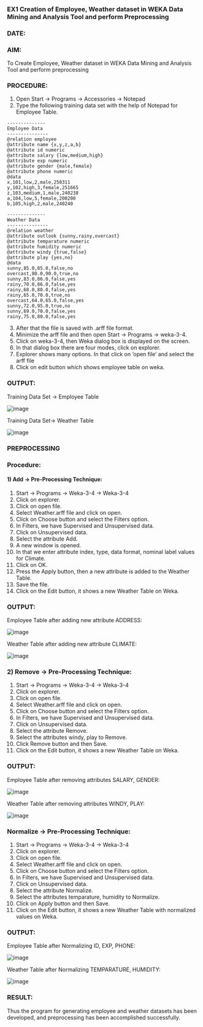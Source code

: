 ### EX1 Creation of Employee, Weather dataset in WEKA Data Mining and Analysis Tool and perform Preprocessing
### DATE: 
### AIM: 
  To Create Employee, Weather dataset in WEKA Data Mining and Analysis Tool and perform preprocessing
### PROCEDURE: 
1) Open Start -> Programs -> Accessories -> Notepad
2) Type the following training data set with the help of Notepad for Employee Table.

```
--------------
Employee Data
---------------
@relation employee
@attribute name {x,y,z,a,b}
@attribute id numeric
@attribute salary {low,medium,high}
@attribute exp numeric
@attribute gender {male,female}
@attribute phone numeric
@data
x,101,low,2,male,250311
y,102,high,3,female,251665
z,103,medium,1,male,240238
a,104,low,5,female,200200
b,105,high,2,male,240240

--------------
Weather Data
---------------
@relation weather
@attribute outlook {sunny,rainy,overcast}
@attribute temparature numeric
@attribute humidity numeric
@attribute windy {true,false}
@attribute play {yes,no}
@data
sunny,85.0,85.0,false,no
overcast,80.0,90.0,true,no
sunny,83.0,86.0,false,yes
rainy,70.0,86.0,false,yes
rainy,68.0,80.0,false,yes
rainy,65.0,70.0,true,no
overcast,64.0,65.0,false,yes
sunny,72.0,95.0,true,no
sunny,69.0,70.0,false,yes
rainy,75.0,80.0,false,yes
```
3) After that the file is saved with .arff file format.
4) Minimize the arff file and then open Start -> Programs -> weka-3-4.
5) Click on weka-3-4, then Weka dialog box is displayed on the screen.
6) In that dialog box there are four modes, click on explorer.
7) Explorer shows many options. In that click on ‘open file’ and select the arff file
8) Click on edit button which shows employee table on weka.

### OUTPUT:

Training Data Set -> Employee Table

![image](https://github.com/Nagajyothichinta/WDM_EXP1/assets/94191344/98b69e76-11c0-48d5-8e0d-9d79faaff92a)

Training Data Set-> Weather Table

![image](https://github.com/Nagajyothichinta/WDM_EXP1/assets/94191344/201440ff-700c-4300-aa4c-4eab68c2b0d8)

### PREPROCESSING
### Procedure:
#### 1) Add -> Pre-Processing Technique:
1) Start -> Programs -> Weka-3-4 -> Weka-3-4
2) Click on explorer.
3) Click on open file.
4) Select Weather.arff file and click on open.
5) Click on Choose button and select the Filters option.
6) In Filters, we have Supervised and Unsupervised data.
7) Click on Unsupervised data.
8) Select the attribute Add.
9) A new window is opened.
10) In that we enter attribute index, type, data format, nominal label values for Climate.
11) Click on OK.
12) Press the Apply button, then a new attribute is added to the Weather Table.
13) Save the file.
14) Click on the Edit button, it shows a new Weather Table on Weka.

### OUTPUT:

Employee Table after adding new attribute ADDRESS:

![image](https://github.com/Nagajyothichinta/WDM_EXP1/assets/94191344/8f83c25b-90d7-48d3-817f-c1c06b5aadf7)

Weather Table after adding new attribute CLIMATE:

![image](https://github.com/Nagajyothichinta/WDM_EXP1/assets/94191344/5ac542a7-6c2d-4439-bf77-a8c802d1342d)


### 2) Remove -> Pre-Processing Technique:

1) Start -> Programs -> Weka-3-4 -> Weka-3-4
2) Click on explorer.
3) Click on open file.
4) Select Weather.arff file and click on open.
5) Click on Choose button and select the Filters option.
6) In Filters, we have Supervised and Unsupervised data.
7) Click on Unsupervised data.
8) Select the attribute Remove.
9) Select the attributes windy, play to Remove.
10) Click Remove button and then Save.
11) Click on the Edit button, it shows a new Weather Table on Weka.

### OUTPUT:

Employee Table after removing attributes SALARY, GENDER:

![image](https://github.com/Nagajyothichinta/WDM_EXP1/assets/94191344/c08274e0-110c-4794-aa93-3c379312e5f4)

Weather Table after removing attributes WINDY, PLAY:

![image](https://github.com/Nagajyothichinta/WDM_EXP1/assets/94191344/e0e9d317-2fcb-454f-8e51-bf3090d6647b)


### Normalize -> Pre-Processing Technique:

1) Start -> Programs -> Weka-3-4 -> Weka-3-4
2) Click on explorer.
3) Click on open file.
4) Select Weather.arff file and click on open.
5) Click on Choose button and select the Filters option.
6) In Filters, we have Supervised and Unsupervised data.
7) Click on Unsupervised data.
8) Select the attribute Normalize.
9) Select the attributes temparature, humidity to Normalize.
10) Click on Apply button and then Save.
11) Click on the Edit button, it shows a new Weather Table with normalized values on Weka.

### OUTPUT:

Employee Table after Normalizing ID, EXP, PHONE:

![image](https://github.com/Nagajyothichinta/WDM_EXP1/assets/94191344/d7f1fc76-7e3a-4dca-aed9-137ef7736516)

Weather Table after Normalizing TEMPARATURE, HUMIDITY:

![image](https://github.com/Nagajyothichinta/WDM_EXP1/assets/94191344/a78f0205-d257-4df7-879f-3d2431fa6a1a)



### RESULT: 
  Thus the program for generating employee and weather datasets has been developed, and preprocessing has been accomplished successfully.

